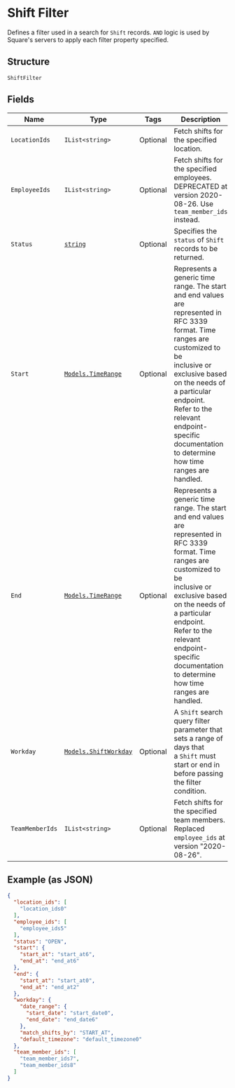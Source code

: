 
# Shift Filter

Defines a filter used in a search for `Shift` records. `AND` logic is
used by Square's servers to apply each filter property specified.

## Structure

`ShiftFilter`

## Fields

| Name | Type | Tags | Description |
|  --- | --- | --- | --- |
| `LocationIds` | `IList<string>` | Optional | Fetch shifts for the specified location. |
| `EmployeeIds` | `IList<string>` | Optional | Fetch shifts for the specified employees. DEPRECATED at version 2020-08-26. Use `team_member_ids` instead. |
| `Status` | [`string`](../../doc/models/shift-filter-status.md) | Optional | Specifies the `status` of `Shift` records to be returned. |
| `Start` | [`Models.TimeRange`](../../doc/models/time-range.md) | Optional | Represents a generic time range. The start and end values are<br>represented in RFC 3339 format. Time ranges are customized to be<br>inclusive or exclusive based on the needs of a particular endpoint.<br>Refer to the relevant endpoint-specific documentation to determine<br>how time ranges are handled. |
| `End` | [`Models.TimeRange`](../../doc/models/time-range.md) | Optional | Represents a generic time range. The start and end values are<br>represented in RFC 3339 format. Time ranges are customized to be<br>inclusive or exclusive based on the needs of a particular endpoint.<br>Refer to the relevant endpoint-specific documentation to determine<br>how time ranges are handled. |
| `Workday` | [`Models.ShiftWorkday`](../../doc/models/shift-workday.md) | Optional | A `Shift` search query filter parameter that sets a range of days that<br>a `Shift` must start or end in before passing the filter condition. |
| `TeamMemberIds` | `IList<string>` | Optional | Fetch shifts for the specified team members. Replaced `employee_ids` at version "2020-08-26". |

## Example (as JSON)

```json
{
  "location_ids": [
    "location_ids0"
  ],
  "employee_ids": [
    "employee_ids5"
  ],
  "status": "OPEN",
  "start": {
    "start_at": "start_at6",
    "end_at": "end_at6"
  },
  "end": {
    "start_at": "start_at0",
    "end_at": "end_at2"
  },
  "workday": {
    "date_range": {
      "start_date": "start_date0",
      "end_date": "end_date6"
    },
    "match_shifts_by": "START_AT",
    "default_timezone": "default_timezone0"
  },
  "team_member_ids": [
    "team_member_ids7",
    "team_member_ids8"
  ]
}
```

